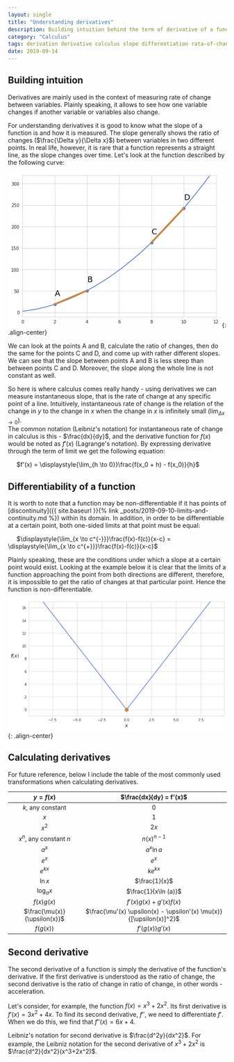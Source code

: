```yaml
---
layout: single
title: "Understanding derivatives"
description: Building intuition behind the term of derivative of a function
category: "Calculus"
tags: derivation derivative calculus slope differentiation rata-of-change
date: 2019-09-14
---
```


## Building intuition

Derivatives are mainly used in the context of measuring rate of change between variables. Plainly speaking, it allows to see how one variable changes if another variable or variables also change.

For understanding derivatives it is good to know what the slope of a function is and how it is measured. The slope generally shows the ratio of changes ($\frac{\Delta y}{\Delta x}$) between variables in two different points. In real life, however, it is rare that a function represents a straight line, as the slope changes over time. Let's look at the function described by the following curve:

![](/assets/images/calculus/plot_slope.png){: .align-center}

We can look at the points A and B, calculate the ratio of changes, then do the same for the points C and D, and come up with rather different slopes. We can see that the slope between points A and B is less steep than between points C and D. Moreover, the slope along the whole line is not constant as well. 

So here is where calculus comes really handy - using derivatives we can measure instantaneous slope, that is the rate of change at any specific point of a line. Intuitively, instantaneous rate of change is the relation of the change in $y$ to the change in $x$ when the change in $x$ is infinitely small ($\displaystyle{\lim_{\Delta x \to 0}}$).<br>
The common notation (Leibniz's notation) for instantaneous rate of change in calculus is this - $\frac{dx}{dy}$, and the derivative function for $f(x)$ would be noted as $f'(x)$ (Lagrange's notation). By expressing derivative through the term of limit we get the following equation:

&nbsp;&nbsp;&nbsp;&nbsp;
$f'(x) = \displaystyle{\lim_{h \to 0}}\frac{f(x_0 + h) - f(x_0)}{h}$

## Differentiability of a function

It is worth to note that a function may be non-differentiable if it has points of [discontinuity]({{ site.baseurl }}{% link _posts/2019-09-10-limits-and-continuity.md %}) within its domain. In addition, in order to be differentiable at a certain point, both one-sided limits at that point must be equal:

&nbsp;&nbsp;&nbsp;&nbsp;
$\displaystyle{\lim_{x \to c^{-}}}\frac{f(x)-f(c)}{x-c} = \displaystyle{\lim_{x \to c^{+}}}\frac{f(x)-f(c)}{x-c}$

Plainly speaking, these are the conditions under which a slope at a certain point would exist. Looking at the example below it is clear that the limits of a function approaching the point from both directions are different, therefore, it is impossible to get the ratio of changes at that particular point. Hence the function is non-differentiable.

![](/assets/images/calculus/plot_no_slope.png){: .align-center}

## Calculating derivatives

For future reference, below I include the table of the most commonly used transformations when calculating derivatives.

|$y = f(x)$|$\frac{dx}{dy} = f'(x)$|
|:---:|:---:|
|$k$, any constant|0|
|$x$|1|
|$x^2$|$2x$|
|$x^n$, any constant $n$|$n(x)^{n-1}$|
|$a^x$|$a^x \ln a$|
|$e^x$|$e^x$|
|$e^{kx}$|$ke^{kx}$|
|$\ln x$|$\frac{1}{x}$|
|$\log_{a} x$|$\frac{1}{x\ln (a)}$|
|$f(x)g(x)$|$f'(x)g(x) + g'(x)f(x)$|
|$\frac{\mu(x)}{\upsilon(x)}$|$\frac{\mu'(x) \upsilon(x) - \upsilon'(x) \mu(x)}{[\upsilon(x)]^2}$|
|$f(g(x))$|$f'(g(x)) g'(x)$|

## Second derivative

The second derivative of a function is simply the derivative of the function's derivative. If the first derivative is understood as the ratio of change, the second derivative is the ratio of change in ratio of change, in other words - acceleration.

Let's consider, for example, the function $f(x)=x^3+2x^2$. Its first derivative is $f'(x)=3x^2+4x$. To find its second derivative, $f''$, we need to differentiate $f'$. When we do this, we find that $f'' (x)=6x+4$.

Leibniz's notation for second derivative is $\frac{d^2y}{dx^2}$. For example, the Leibniz notation for the second derivative of $x^3+2x^2$ is $\frac{d^2}{dx^2}(x^3+2x^2)$.


